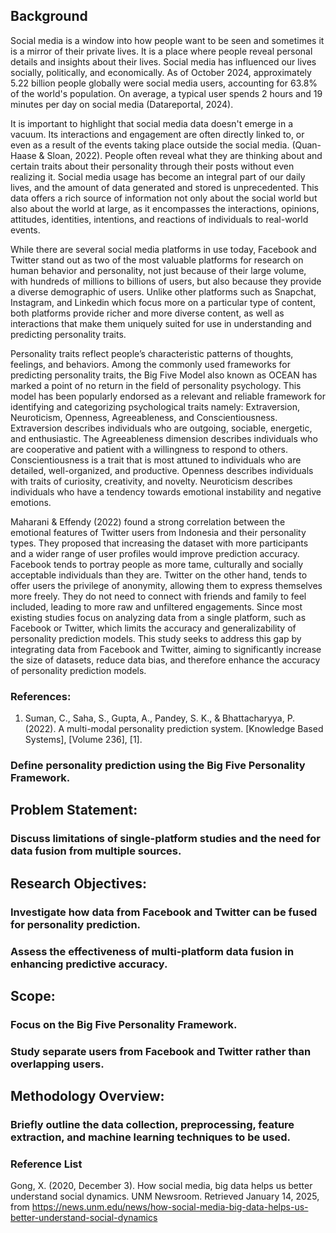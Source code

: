

## Background
Social media is a window into how people want to be seen and sometimes it is a mirror of their private lives. It is a place where people reveal personal details and insights about their lives. Social media has influenced our lives socially, politically, and economically. As of October 2024, approximately 5.22 billion people globally were social media users, accounting for 63.8% of the world's population. On average, a typical user spends 2 hours and 19 minutes per day on social media (Datareportal, 2024). 

It is important to highlight that social media data doesn't emerge in a vacuum. Its interactions and engagement are often directly linked to, or even as a result of the events taking place outside the social media. (Quan-Haase & Sloan, 2022). People often reveal what they are thinking about and certain traits about their personality through their posts without even realizing it. Social media usage has become an integral part of our daily lives, and the amount of data generated and stored is unprecedented. This data offers a rich source of information not only about the social world but also about the world at large, as it encompasses the interactions, opinions, attitudes, identities, intentions, and reactions of individuals to real-world events. 

While there are several social media platforms in use today, Facebook and Twitter stand out as two of the most valuable platforms for research on human behavior and personality, not just because of their large volume, with hundreds of millions to billions of users, but also because they provide a diverse demographic of users. Unlike other platforms such as Snapchat, Instagram, and Linkedin which focus more on a particular type of content, both platforms provide richer and more diverse content, as well as interactions that make them uniquely suited for use in understanding and predicting personality traits.

Personality traits reflect people’s characteristic patterns of thoughts, feelings, and behaviors. Among the commonly used frameworks for predicting personality traits, the Big Five Model also known as OCEAN has marked a point of no return in the field of personality psychology. This model has been popularly endorsed as a relevant and reliable framework for identifying and categorizing psychological traits namely: Extraversion, Neuroticism, Openness, Agreeableness, and Conscientiousness. Extraversion describes individuals who are outgoing, sociable, energetic, and enthusiastic. The Agreeableness dimension describes individuals who are cooperative and patient with a willingness to respond to others. Conscientiousness is a trait that is most attuned to individuals who are detailed, well-organized, and productive.  Openness describes individuals with traits of curiosity, creativity, and novelty. Neuroticism describes individuals who have a tendency towards emotional instability and negative emotions.

Maharani & Effendy (2022) found a strong correlation between the emotional features of Twitter users from Indonesia and their personality types. They proposed that increasing the dataset with more participants and a wider range of user profiles would improve prediction accuracy. Facebook tends to portray people as more tame, culturally and socially acceptable individuals than they are. Twitter on the other hand, tends to offer users the privilege of anonymity, allowing them to express themselves more freely. They do not need to connect with friends and family to feel included, leading to more raw and unfiltered engagements. Since most existing studies focus on analyzing data from a single platform, such as Facebook or Twitter, which limits the accuracy and generalizability of personality prediction models. This study seeks to address this gap by integrating data from Facebook and Twitter, aiming to significantly increase the size of datasets, reduce data bias, and therefore enhance the accuracy of personality prediction models. 







### References:
1. Suman, C., Saha, S., Gupta, A., Pandey, S. K., & Bhattacharyya, P. (2022). A multi-modal personality prediction system. [Knowledge Based Systems], [Volume 236], [1].



### Define personality prediction using the Big Five Personality Framework.




## Problem Statement:


### Discuss limitations of single-platform studies and the need for data fusion from multiple sources.



## Research Objectives:

### Investigate how data from Facebook and Twitter can be fused for personality prediction.

### Assess the effectiveness of multi-platform data fusion in enhancing predictive accuracy.


## Scope:

### Focus on the Big Five Personality Framework.

### Study separate users from Facebook and Twitter rather than overlapping users.


## Methodology Overview:

### Briefly outline the data collection, preprocessing, feature extraction, and machine learning techniques to be used.
 

### Reference List

Gong, X. (2020, December 3). How social media, big data helps us better understand social dynamics. UNM Newsroom. Retrieved January 14, 2025, from https://news.unm.edu/news/how-social-media-big-data-helps-us-better-understand-social-dynamics




